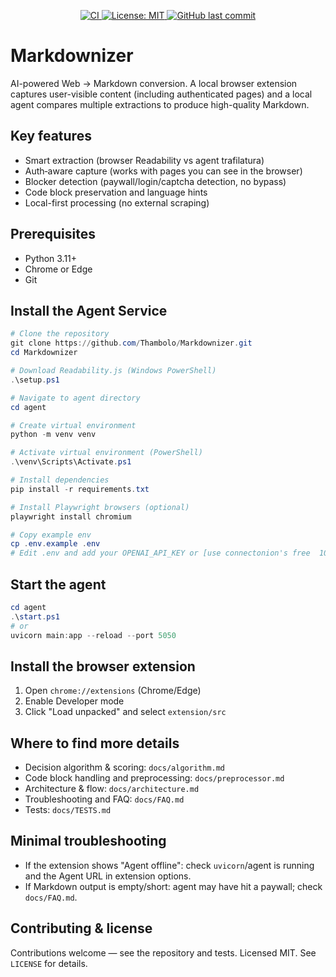 <p align="center">
  <a href="https://github.com/Thambolo/Markdownizer/actions">
    <img src="https://github.com/Thambolo/Markdownizer/actions/workflows/ci.yml/badge.svg" alt="CI" />
  </a>
  <a href="LICENSE">
    <img src="https://img.shields.io/badge/License-MIT-yellow.svg?style=flat-square" alt="License: MIT" />
  </a>
  <a href="https://github.com/Thambolo/Markdownizer/commits/main">
    <img src="https://img.shields.io/github/last-commit/Thambolo/Markdownizer.svg?style=flat-square" alt="GitHub last commit" />
  </a>
</p>

# Markdownizer

AI-powered Web → Markdown conversion. A local browser extension captures user-visible content (including authenticated pages) and a local agent compares multiple extractions to produce high-quality Markdown.

## Key features

- Smart extraction (browser Readability vs agent trafilatura)
- Auth‑aware capture (works with pages you can see in the browser)
- Blocker detection (paywall/login/captcha detection, no bypass)
- Code block preservation and language hints
- Local-first processing (no external scraping)

## Prerequisites

- Python 3.11+
- Chrome or Edge
- Git

## Install the Agent Service

```powershell
# Clone the repository
git clone https://github.com/Thambolo/Markdownizer.git
cd Markdownizer

# Download Readability.js (Windows PowerShell)
.\setup.ps1

# Navigate to agent directory
cd agent

# Create virtual environment
python -m venv venv

# Activate virtual environment (PowerShell)
.\venv\Scripts\Activate.ps1

# Install dependencies
pip install -r requirements.txt

# Install Playwright browsers (optional)
playwright install chromium

# Copy example env
cp .env.example .env
# Edit .env and add your OPENAI_API_KEY or [use connectonion's free  100k tokens](https://docs.connectonion.com/models)
```

## Start the agent

```powershell
cd agent
.\start.ps1
# or
uvicorn main:app --reload --port 5050
```

## Install the browser extension

1. Open `chrome://extensions` (Chrome/Edge)
2. Enable Developer mode
3. Click "Load unpacked" and select `extension/src`

## Where to find more details

- Decision algorithm & scoring: `docs/algorithm.md`
- Code block handling and preprocessing: `docs/preprocessor.md`
- Architecture & flow: `docs/architecture.md`
- Troubleshooting and FAQ: `docs/FAQ.md`
- Tests: `docs/TESTS.md`

## Minimal troubleshooting

- If the extension shows "Agent offline": check `uvicorn`/agent is running and the Agent URL in extension options.
- If Markdown output is empty/short: agent may have hit a paywall; check `docs/FAQ.md`.

## Contributing & license

Contributions welcome — see the repository and tests. Licensed MIT. See `LICENSE` for details.
